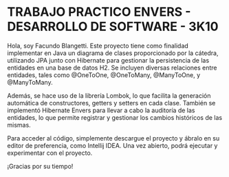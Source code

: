 # TRABAJO PRACTICO ENVERS - DESARROLLO DE SOFTWARE - 3K10

Hola, soy Facundo Blangetti. Este proyecto tiene como finalidad implementar en Java un diagrama de clases proporcionado por la cátedra, utilizando JPA junto con Hibernate para gestionar la persistencia de las entidades en una base de datos H2. Se incluyen diversas relaciones entre entidades, tales como @OneToOne, @OneToMany, @ManyToOne, y @ManyToMany.

Además, se hace uso de la librería Lombok, lo que facilita la generación automática de constructores, getters y setters en cada clase. También se implementó Hibernate Envers para llevar a cabo la auditoría de las entidades, lo que permite registrar y gestionar los cambios históricos de las mismas.

Para acceder al código, simplemente descargue el proyecto y ábralo en su editor de preferencia, como Intellij IDEA. Una vez abierto, podrá ejecutar y experimentar con el proyecto.

¡Gracias por su tiempo!

